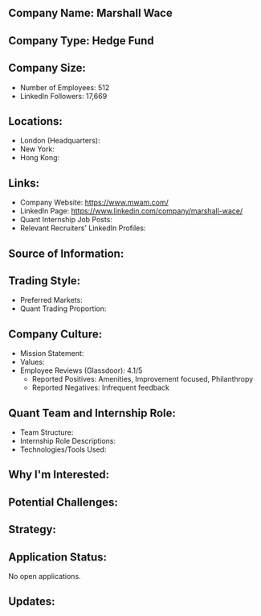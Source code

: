 ## Company Name: Marshall Wace

## Company Type: Hedge Fund

## Company Size:
- Number of Employees: 512
- LinkedIn Followers: 17,669

## Locations:
- London (Headquarters): 
- New York: 
- Hong Kong: 

## Links:
- Company Website: https://www.mwam.com/
- LinkedIn Page: https://www.linkedin.com/company/marshall-wace/
- Quant Internship Job Posts: 
- Relevant Recruiters' LinkedIn Profiles: 

## Source of Information:

## Trading Style:
- Preferred Markets: 
- Quant Trading Proportion: 

## Company Culture:
- Mission Statement: 
- Values: 
- Employee Reviews (Glassdoor): 4.1/5
  - Reported Positives: Amenities, Improvement focused, Philanthropy
  - Reported Negatives: Infrequent feedback

## Quant Team and Internship Role:
- Team Structure: 
- Internship Role Descriptions: 
- Technologies/Tools Used: 

## Why I'm Interested:

## Potential Challenges: 

## Strategy:

## Application Status:
No open applications.

## Updates:
